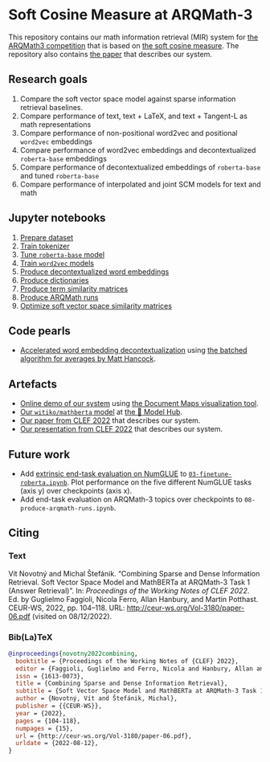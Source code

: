 # Soft Cosine Measure at ARQMath-3

This repository contains our math information retrieval (MIR) system for
[the ARQMath3 competition][1] that is based on [the soft cosine measure][2].
The repository also contains [the paper][29] that describes our system.

 [1]: https://www.cs.rit.edu/~dprl/ARQMath/
 [2]: https://radimrehurek.com/gensim/auto_examples/tutorials/run_scm.html

## Research goals

1. Compare the soft vector space model against sparse information retrieval
   baselines.
2. Compare performance of text, text + LaTeX, and text + Tangent-L as math
   representations
3. Compare performance of non-positional word2vec and positional `word2vec`
   embeddings
4. Compare performance of word2vec embeddings and decontextualized
   `roberta-base` embeddings
5. Compare performance of decontextualized embeddings of `roberta-base` and
   tuned `roberta-base`
6. Compare performance of interpolated and joint SCM models for text and math

## Jupyter notebooks

1. [Prepare dataset][3]
2. [Train tokenizer][6]
3. [Tune `roberta-base` model][7]
4. [Train `word2vec` models][8]
5. [Produce decontextualized word embeddings][10]
6. [Produce dictionaries][11]
7. [Produce term similarity matrices][12]
8. [Produce ARQMath runs][15]
9. [Optimize soft vector space similarity matrices][28]

## Code pearls

- [Accelerated word embedding decontextualization][16] using
  [the batched algorithm for averages by Matt Hancock][4].

## Artefacts

- [Online demo of our system][30] using [the Document Maps visualization tool][31].
- [Our `witiko/mathberta` model][7] at [the 🤗 Model Hub][17].
- [Our paper from CLEF 2022][29] that describes our system.
- [Our presentation from CLEF 2022][32] that describes our system.

## Future work

- Add [extrinsic end-task evaluation on NumGLUE][14] to
  [`03-finetune-roberta.ipynb`][7]. Plot performance on the five different
  NumGLUE tasks (axis y) over checkpoints (axis x).
- Add end-task evaluation on ARQMath-3 topics over checkpoints to
  `08-produce-arqmath-runs.ipynb`.

## Citing

### Text

Vít Novotný and Michal Štefánik.
“Combining Sparse and Dense Information Retrieval. Soft Vector Space Model and
MathBERTa at ARQMath-3 Task 1 (Answer Retrieval)”.
In: *Proceedings of the Working Notes of CLEF 2022*.
Ed. by Guglielmo Faggioli, Nicola Ferro, Allan Hanbury, and Martin Potthast.
CEUR-WS, 2022, pp. 104–118.
URL: <http://ceur-ws.org/Vol-3180/paper-06.pdf> (visited on 08/12/2022).

### Bib(La)TeX

``` bib
@inproceedings{novotny2022combining,
  booktitle = {Proceedings of the Working Notes of {CLEF} 2022},
  editor = {Faggioli, Guglielmo and Ferro, Nicola and Hanbury, Allan and Potthast, Martin},
  issn = {1613-0073},
  title = {Combining Sparse and Dense Information Retrieval},
  subtitle = {Soft Vector Space Model and MathBERTa at ARQMath-3 Task 1 (Answer Retrieval)},
  author = {Novotný, Vít and Štefánik, Michal},
  publisher = {{CEUR-WS}},
  year = {2022},
  pages = {104-118},
  numpages = {15},
  url = {http://ceur-ws.org/Vol-3180/paper-06.pdf},
  urldate = {2022-08-12},
}
```

 [3]: 01-prepare-dataset.ipynb
 [4]: https://notmatthancock.github.io/2017/03/23/simple-batch-stat-updates.html
 [5]: 05-produce-word-embeddings.ipynb
 [6]: 02-train-tokenizers.ipynb
 [7]: 03-finetune-roberta.ipynb
 [8]: 04-train-word2vec.ipynb
 [9]: https://arxiv.org/abs/1912.01412v1
 [10]: 05-produce-decontextualized-word-embeddings.ipynb
 [11]: 06-produce-dicttionaries.ipynb
 [12]: 07-produce-term-similarity-matrices.ipynb
 [13]: https://opus.nlpl.eu/EUconst.php
 [14]: http://allenai.org/data/numglue
 [15]: 08-produce-arqmath-runs.ipynb
 [16]: https://github.com/Witiko/scm-at-arqmath3/blob/5585ddadf0d911e24c091bfe4c74511dbc24fdec/system/extract_decontextualized_word_embeddings.py#L104-L141
 [17]: https://huggingface.co/witiko/mathberta
 [18]: https://github.com/MIR-MU/WebMIaS#citing-webmias
 [19]: https://huggingface.co/roberta-base#roberta-base-model
 [20]: https://huggingface.co/roberta-base#bibtex-entry-and-citation-info
 [21]: https://huggingface.co/roberta-base#how-to-use
 [22]: https://github.com/MIR-MU/ARQMath-eval
 [23]: https://github.com/MIR-MU/pv211-utils
 [24]: https://easychair.org/conferences/submission?a=28850142;submission=6037102
 [25]: https://stackoverflow.com/a/64333567/657401
 [26]: https://github.com/witiko/doctoral-thesis
 [27]: https://huggingface.co/witiko/mathberta#intrinsic-evaluation-results
 [28]: 09-optimize-term-similarity-matrices.ipynb
 [29]: http://ceur-ws.org/Vol-3180/paper-06.pdf
 [30]: https://witiko.github.io/scm-at-arqmath3/
 [31]: https://github.com/MIR-MU/document-maps-visualization
 [32]: https://github.com/witiko/scm-at-arqmath3/releases/download/latest/slides.pdf
